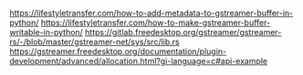 https://lifestyletransfer.com/how-to-add-metadata-to-gstreamer-buffer-in-python/
https://lifestyletransfer.com/how-to-make-gstreamer-buffer-writable-in-python/
https://gitlab.freedesktop.org/gstreamer/gstreamer-rs/-/blob/master/gstreamer-net/sys/src/lib.rs
https://gstreamer.freedesktop.org/documentation/plugin-development/advanced/allocation.html?gi-language=c#api-example
